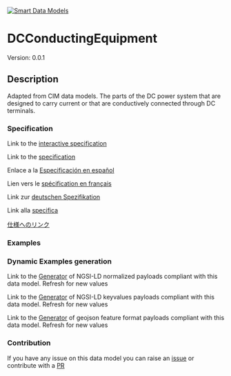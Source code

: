 [![Smart Data Models](https://smartdatamodels.org/wp-content/uploads/2022/01/SmartDataModels_logo.png "Logo")](https://smartdatamodels.org)
# DCConductingEquipment
Version: 0.0.1

## Description 

Adapted from CIM data models. The parts of the DC power system that are designed to carry current or that are conductively connected through DC terminals.
### Specification

Link to the [interactive specification](https://swagger.lab.fiware.org/?url=https://smart-data-models.github.io/dataModel.EnergyCIM/DCConductingEquipment/swagger.yaml)

Link to the [specification](https://github.com/smart-data-models/dataModel.EnergyCIM/blob/master/DCConductingEquipment/doc/spec.md)

Enlace a la [Especificación en español](https://github.com/smart-data-models/dataModel.EnergyCIM/blob/master/DCConductingEquipment/doc/spec_ES.md)

Lien vers le [spécification en français](https://github.com/smart-data-models/dataModel.EnergyCIM/blob/master/DCConductingEquipment/doc/spec_FR.md)

Link zur [deutschen Spezifikation](https://github.com/smart-data-models/dataModel.EnergyCIM/blob/master/DCConductingEquipment/doc/spec_DE.md)

Link alla [specifica](https://github.com/smart-data-models/dataModel.EnergyCIM/blob/master/DCConductingEquipment/doc/spec_IT.md)

[仕様へのリンク](https://github.com/smart-data-models/dataModel.EnergyCIM/blob/master/DCConductingEquipment/doc/spec_JA.md)
### Examples
### Dynamic Examples generation

Link to the [Generator](https://smartdatamodels.org/extra/ngsi-ld_generator.php?schemaUrl=https://raw.githubusercontent.com/smart-data-models/dataModel.EnergyCIM/master/DCConductingEquipment/schema.json&email=info@smartdatamodels.org) of NGSI-LD normalized payloads compliant with this data model. Refresh for new values

Link to the [Generator](https://smartdatamodels.org/extra/ngsi-ld_generator_keyvalues.php?schemaUrl=https://raw.githubusercontent.com/smart-data-models/dataModel.EnergyCIM/master/DCConductingEquipment/schema.json&email=info@smartdatamodels.org) of NGSI-LD keyvalues payloads compliant with this data model. Refresh for new values

Link to the [Generator](https://smartdatamodels.org/extra/geojson_features_generator.php?schemaUrl=https://raw.githubusercontent.com/smart-data-models/dataModel.EnergyCIM/master/DCConductingEquipment/schema.json&email=info@smartdatamodels.org) of geojson feature format payloads compliant with this data model. Refresh for new values
### Contribution

 If you have any issue on this data model you can raise an [issue](https://github.com/smart-data-models/dataModel.EnergyCIM/issues)  or contribute with a [PR](https://github.com/smart-data-models/dataModel.EnergyCIM/pulls)